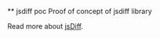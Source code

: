 ** jsdiff poc
Proof of concept of jsdiff library

Read more about [jsDiff](https://github.com/kpdecker/jsdiff).